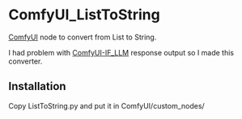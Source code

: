 # ComfyUI_ListToString
[ComfyUI](https://github.com/comfyanonymous/ComfyUI/) node to convert from List to String.

I had problem with [ComfyUI-IF_LLM](https://github.com/if-ai/ComfyUI-IF_LLM) response output so I made this converter.

## **Installation**
Copy ListToString.py and put it in ComfyUI/custom_nodes/
